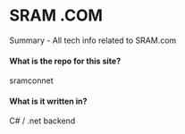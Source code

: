 # SRAM .COM

Summary - All tech info related to SRAM.com

#### What is the repo for this site?

sramconnet

#### What is it written in?

C# / .net backend
